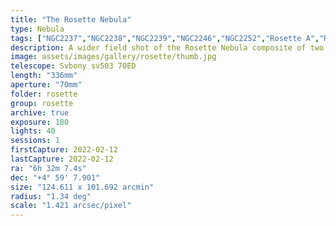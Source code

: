 ```yaml
---
title: "The Rosette Nebula"
type: Nebula
tags: ["NGC2237","NGC2238","NGC2239","NGC2246","NGC2252","Rosette A","Rosette B","Rosette Nebula","The star 12Mon"]
description: A wider field shot of the Rosette Nebula composite of two nights at two and three-minute exposures.
image: assets/images/gallery/rosette/thumb.jpg
telescope: Svbony sv503 70ED
length: "336mm"
aperture: "70mm"
folder: rosette
group: rosette
archive: true
exposure: 180
lights: 40
sessions: 1
firstCapture: 2022-02-12 
lastCapture: 2022-02-12
ra: "6h 32m 7.4s"
dec: "+4° 59' 7.901"
size: "124.611 x 101.692 arcmin"
radius: "1.34 deg"
scale: "1.421 arcsec/pixel"
---
```

